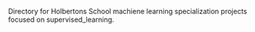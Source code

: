 Directory for Holbertons School machiene learning specialization projects focused on supervised_learning.